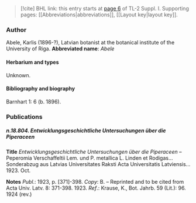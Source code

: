 > [!cite] BHL link: this entry starts at [page 6](https://www.biodiversitylibrary.org/page/33264769) of TL-2 Suppl. I.
> Supporting pages: [[Abbreviations|abbreviations]], [[Layout key|layout key]].

### Author

Abele, Karlis (1896-?), Latvian botanist at the botanical institute of the University of Riga. 
**Abbreviated name**: *Abele*

#### Herbarium and types

Unknown.

#### Bibliography and biography

Barnhart 1: 6 (b. 1896).

### Publications

##### n.18.804. Entwicklungsgeschichtliche Untersuchungen über die Piperaceen

**Title**
*Entwicklungsgeschichtliche Untersuchungen über die Piperaceen* – Peperomia Verschaffeltii Lem. und P. metallica L. Linden et Rodigas... Sonderabzug aus Latvias Universitates Raksti Acta Universitatis Latviensis... 1923. Oct.

**Notes**
*Publ*.: 1923, p. \[371\]-398. *Copy*: B. – Reprinted and to be cited from Acta Univ. Latv. 8: 371-398. 1923.
*Ref*.: Krause, K., Bot. Jahrb. 59 (Lit.): 96. 1924 (rev.)

